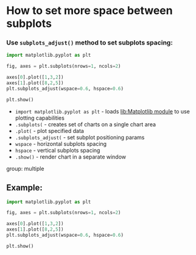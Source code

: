 # How to set more space between subplots

### Use `subplots_adjust()` method to set subplots spacing:

```python
import matplotlib.pyplot as plt

fig, axes = plt.subplots(nrows=1, ncols=2)

axes[0].plot([1,3,2])
axes[1].plot([8,2,5])
plt.subplots_adjust(wspace=0.6, hspace=0.6)

plt.show()
```

- `import matplotlib.pyplot as plt` - loads [lib:Matplotlib module](python-matplotlib/how-to-install-matplotlib-python-lib-in-ubuntu-ubuntuversion) to use plotting capabilities
- `.subplots(` - creates set of charts on a single chart area
- `.plot(` - plot specified data
- `.subplots_adjust(` - set subplot positioning params
- `wspace` - horizontal subplots spacing
- `hspace` - vertical subplots spacing
- `.show()` - render chart in a separate window

group: multiple

## Example: 
```python
import matplotlib.pyplot as plt

fig, axes = plt.subplots(nrows=1, ncols=2)

axes[0].plot([1,3,2])
axes[1].plot([8,2,5])
plt.subplots_adjust(wspace=0.6, hspace=0.6)

plt.show()
```


